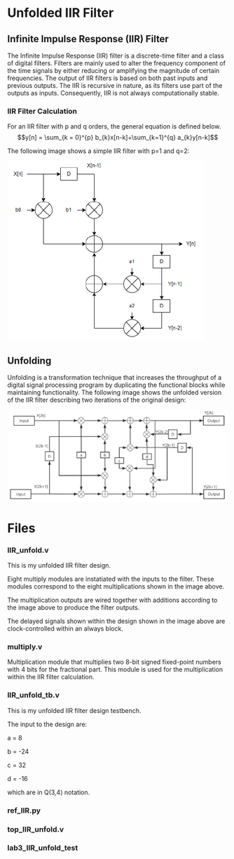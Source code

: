 # Unfolded IIR Filter

## Infinite Impulse Response (IIR) Filter
The Infinite Impulse Response (IIR) filter is a discrete-time filter and a class of digital filters. Filters are mainly used to alter the frequency component of the time signals by either reducing or amplifying the magnitude of certain frequencies.
The output of IIR filters is based on both past inputs and previous outputs. The IIR is recursive in nature, as its filters use part of the outputs as inputs. Consequently, IIR is not always computationally stable.

### IIR Filter Calculation
For an IIR filter with p and q orders, the general equation is defined below.
$$y[n] = \sum_{k = 0}^{p} b_{k}x[n-k]+\sum_{k=1}^{q} a_{k}y[n-k]$$

The following image shows a simple IIR filter with p=1 and q=2:

![test](images/iirfilter.PNG)

## Unfolding
Unfolding is a transformation technique that increases the throughput of a digital signal processing program by duplicating the functional blocks while maintaining functionality.
The following image shows the unfolded version of the IIR filter describing two iterations of the original design:

![test](images/unfoldediir.PNG)

# Files

### IIR_unfold.v
This is my unfolded IIR filter design.

Eight multiply modules are instatiated with the inputs to the filter. These modules correspond to the eight multiplications shown in the image above. 

The multiplication outputs are wired together with additions according to the image above to produce the filter outputs.

The delayed signals shown within the design shown in the image above are clock-controlled within an always block.
### multiply.v
Multiplication module that multiplies two 8-bit signed fixed-point numbers with 4 bits for the fractional part. This module is used for the multiplication within the IIR filter calculation.

### IIR_unfold_tb.v
This is my unfolded IIR filter design testbench.

The input to the design are:

a = 8

b = -24

c = 32

d = -16

which are in Q(3,4) notation.

### ref_IIR.py

### top_IIR_unfold.v

### lab3_IIR_unfold_test

